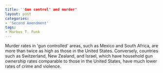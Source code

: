 ```yaml
---
title: ''Gun control' and murder'
layout: post
categories:
- 'Second Amendment'
tags:
- Markus T. Funk
---
```


Murder rates in 'gun controlled' areas, such as Mexico and South Africa, are more than twice as high as those in the United States. Conversely, countries such as Switzerland, New Zealand, and Israel, which have household gun ownership rates comparable to those in the United States, have much lower rates of crime and violence.